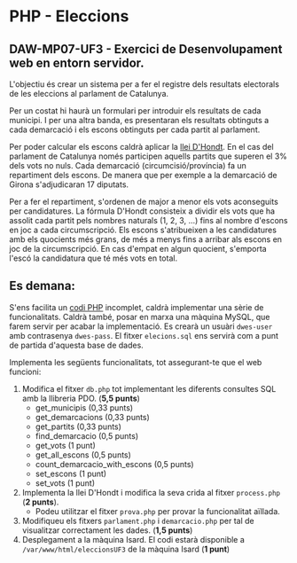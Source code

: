# PHP - Eleccions
## DAW-MP07-UF3 - Exercici de Desenvolupament web en entorn servidor.
L'objectiu és crear un sistema per a fer el registre dels resultats electorals de les eleccions al parlament de Catalunya.

Per un costat hi haurà un formulari per introduir els resultats de cada municipi. I per una altra banda, es presentaran els resultats obtinguts a cada demarcació i els escons obtinguts per cada partit al parlament.

Per poder calcular els escons caldrà aplicar la [llei D'Hondt](https://ca.wikipedia.org/wiki/Regla_D%27Hondt). En el cas del parlament de Catalunya només participen aquells partits que superen el 3% dels vots no nuls. Cada demarcació (circumcisió/província) fa un repartiment dels escons. De manera que per exemple a la demarcació de Girona s'adjudicaran 17 diputats.

Per a fer el repartiment, s'ordenen de major a menor els vots aconseguits per candidatures. La fórmula D'Hondt consisteix a dividir els vots que ha assolit cada partit pels nombres naturals (1, 2, 3, ...) fins al nombre d'escons en joc a cada circumscripció. Els escons s'atribueixen a les candidatures amb els quocients més grans, de més a menys fins a arribar als escons en joc de la circumscripció. En cas d'empat en algun quocient, s'emporta l'escó la candidatura que té més vots en total.

## Es demana:
S'ens facilita un [codi PHP](codi/) incomplet, caldrà implementar una sèrie de funcionalitats. Caldrà també, posar en marxa una màquina MySQL, que farem servir per acabar la implementació. Es crearà un usuàri `dwes-user` amb contrasenya `dwes-pass`. El fitxer `elecions.sql` ens servirà com a punt de partida d'aquesta base de dades.

Implementa les següents funcionalitats, tot assegurant-te que el web funcioni:

1. Modifica el fitxer `db.php` tot implementant les diferents consultes SQL amb la llibreria PDO. (**5,5 punts**)
    + get_municipis (0,33 punts)
    + get_demarcacions (0,33 punts)
    + get_partits (0,33 punts)
    + find_demarcacio (0,5 punts)
    + get_vots (1 punt)
    + get_all_escons (0,5 punts)
    + count_demarcacio_with_escons (0,5 punts)
    + set_escons (1 punt)
    + set_vots (1 punt)
1. Implementa la llei D'Hondt i modifica la seva crida al fitxer `process.php` (**2 punts**).
    + Podeu utilitzar el fitxer `prova.php` per provar la funcionalitat aïllada.
1. Modifiqueu els fitxers `parlament.php` i `demarcacio.php` per tal de visualitzar correctament les dades. (**1,5 punts**)
1. Desplegament a la màquina Isard. El codi estarà disponible a `/var/www/html/eleccionsUF3` de la màquina Isard (**1 punt**)
